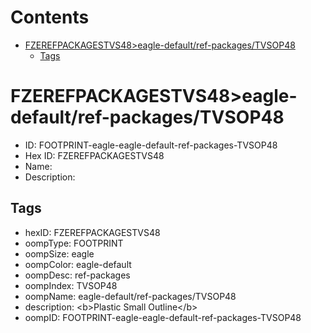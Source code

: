 



Contents
========

* [FZEREFPACKAGESTVS48>eagle-default/ref-packages/TVSOP48](#fzerefpackagestvs48eagle-defaultref-packagestvsop48)
	* [Tags](#tags)

# FZEREFPACKAGESTVS48>eagle-default/ref-packages/TVSOP48

- ID: FOOTPRINT-eagle-eagle-default-ref-packages-TVSOP48
- Hex ID: FZEREFPACKAGESTVS48
- Name: 
- Description: 

## Tags

- hexID: FZEREFPACKAGESTVS48
- oompType: FOOTPRINT
- oompSize: eagle
- oompColor: eagle-default
- oompDesc: ref-packages
- oompIndex: TVSOP48
- oompName: eagle-default/ref-packages/TVSOP48
- description: &lt;b&gt;Plastic Small Outline&lt;/b&gt;
- oompID: FOOTPRINT-eagle-eagle-default-ref-packages-TVSOP48
